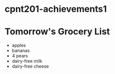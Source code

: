 # cpnt201-achievements1

# Tomorrow's Grocery List
- apples
- bananas
- 4 pears
- dairy-free milk
- dairy-free cheese
